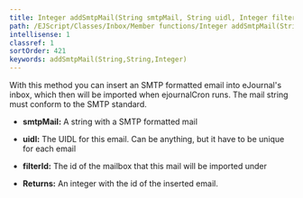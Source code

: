 ```yaml
---
title: Integer addSmtpMail(String smtpMail, String uidl, Integer filterId)
path: /EJScript/Classes/Inbox/Member functions/Integer addSmtpMail(String smtpMail, String uidl, Integer filterId)
intellisense: 1
classref: 1
sortOrder: 421
keywords: addSmtpMail(String,String,Integer)
---
```


With this method you can insert an SMTP formatted email into eJournal's inbox, which then will be imported when ejournalCron runs. The mail string must conform to the SMTP standard.


* **smtpMail:** A string with a SMTP formatted mail
* **uidl:** The UIDL for this email. Can be anything, but it have to be unique for each email
* **filterId:** The id of the mailbox that this mail will be imported under



* **Returns:** An integer with the id of the inserted email.


